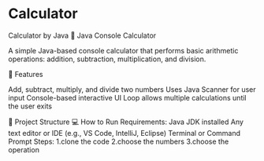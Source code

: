 # Calculator
Calculator by  Java
🧮 Java Console Calculator

A simple Java-based console calculator that performs basic arithmetic operations: addition, subtraction, multiplication, and division.

🚀 Features

Add, subtract, multiply, and divide two numbers
Uses Java Scanner for user input
Console-based interactive UI
Loop allows multiple calculations until the user exits

📁 Project Structure
💻 How to Run
Requirements:
Java JDK installed
Any text editor or IDE (e.g., VS Code, IntelliJ, Eclipse)
Terminal or Command Prompt
Steps:
1.clone the code
2.choose the numbers
3.choose the operation
